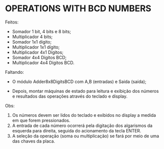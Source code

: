 
# OPERATIONS WITH BCD NUMBERS

Feitos:
- Somador 1 bit, 4 bits e 8 bits;
- Multiplicador 4 bits;
- Somador 1x1 digito;
- Multiplicador 1x1 dígito;
- Multiplicador 4x1 Dígitos;
- Somador 4x4 Dígitos BCD;
- Multiplicador 4x4 Dígitos BCD.

Faltando:
- O módulo Adder8x8DigitsBCD com A,B (entradas) e Saida (saída);

- Depois, montar máquinas de estado para leitura e exibição dos números
  e resultados das operações através do teclado e display.
  
Obs: 
1) Os números devem ser lidos do teclado e exibidos no display 
   a medida em que forem pressionados.
2) A entrada de cada número ocorrerá pela digitação dos algarismos da 
   esquerda para direita, seguida do acionamento da tecla ENTER.
3) A seleção da operação (soma ou multiplicação) se fará por meio
   de uma das chaves da placa.
